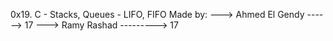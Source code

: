 0x19. C - Stacks, Queues - LIFO, FIFO
Made by:
---> Ahmed El Gendy ------> 17
---> Ramy Rashad ---------> 17
